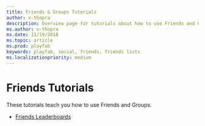 ```yaml
---
title: Friends & Groups Tutorials
author: v-thopra
description: Overview page for tutorials about how to use Friends and Groups.
ms.author: v-thopra
ms.date: 11/19/2018
ms.topic: article
ms.prod: playfab
keywords: playfab, social, friends, friends lists
ms.localizationpriority: medium
---
```


# Friends Tutorials

These tutorials teach you how to use Friends and Groups.

- [Friends Leaderboards](friends-leaderboards.md)
